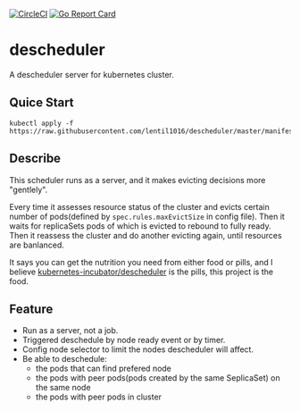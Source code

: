 [![CircleCI](https://circleci.com/gh/lentil1016/descheduler.svg?style=svg)](https://circleci.com/gh/lentil1016/descheduler) [![Go Report Card](https://goreportcard.com/badge/github.com/lentil1016/descheduler)](https://goreportcard.com/report/github.com/lentil1016/descheduler)

# descheduler
A descheduler server for kubernetes cluster.

## Quice Start

```
kubectl apply -f https://raw.githubusercontent.com/lentil1016/descheduler/master/manifest.yaml
```

## Describe

This scheduler runs as a server, and it makes evicting decisions more "gentlely".

Every time it assesses resource status of the cluster and evicts certain number of pods(defined by `spec.rules.maxEvictSize` in config file). Then it waits for replicaSets pods of which is evicted to rebound to fully ready. Then it reassess the cluster and do another evicting again, until resources are banlanced.

It says you can get the nutrition you need from either food or pills, and I believe [kubernetes-incubator/descheduler](https://github.com/kubernetes-incubator/descheduler) is the pills, this project is the food.

## Feature

- Run as a server, not a job.
- Triggered deschedule by node ready event or by timer.
- Config node selector to limit the nodes descheduler will affect.
- Be able to deschedule:
  - the pods that can find prefered node
  - the pods with peer pods(pods created by the same SeplicaSet) on the same node
  - the pods with peer pods in cluster
